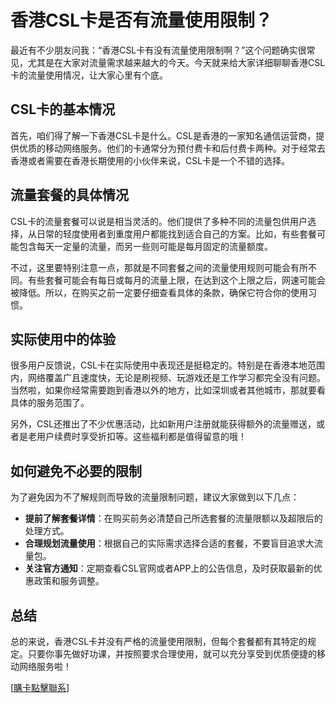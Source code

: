 # 香港CSL卡是否有流量使用限制？

最近有不少朋友问我：“香港CSL卡有没有流量使用限制啊？”这个问题确实很常见，尤其是在大家对流量需求越来越大的今天。今天就来给大家详细聊聊香港CSL卡的流量使用情况，让大家心里有个底。

## CSL卡的基本情况

首先，咱们得了解一下香港CSL卡是什么。CSL是香港的一家知名通信运营商，提供优质的移动网络服务。他们的卡通常分为预付费卡和后付费卡两种。对于经常去香港或者需要在香港长期使用的小伙伴来说，CSL卡是一个不错的选择。

## 流量套餐的具体情况

CSL卡的流量套餐可以说是相当灵活的。他们提供了多种不同的流量包供用户选择，从日常的轻度使用者到重度用户都能找到适合自己的方案。比如，有些套餐可能包含每天一定量的流量，而另一些则可能是每月固定的流量额度。

不过，这里要特别注意一点，那就是不同套餐之间的流量使用规则可能会有所不同。有些套餐可能会有每日或每月的流量上限，在达到这个上限之后，网速可能会被降低。所以，在购买之前一定要仔细查看具体的条款，确保它符合你的使用习惯。

## 实际使用中的体验

很多用户反馈说，CSL卡在实际使用中表现还是挺稳定的。特别是在香港本地范围内，网络覆盖广且速度快，无论是刷视频、玩游戏还是工作学习都完全没有问题。当然啦，如果你经常需要跑到香港以外的地方，比如深圳或者其他城市，那就要看具体的服务范围了。

另外，CSL还推出了不少优惠活动，比如新用户注册就能获得额外的流量赠送，或者是老用户续费时享受折扣等。这些福利都是值得留意的哦！

## 如何避免不必要的限制

为了避免因为不了解规则而导致的流量限制问题，建议大家做到以下几点：
- **提前了解套餐详情**：在购买前务必清楚自己所选套餐的流量限额以及超限后的处理方式。
- **合理规划流量使用**：根据自己的实际需求选择合适的套餐，不要盲目追求大流量包。
- **关注官方通知**：定期查看CSL官网或者APP上的公告信息，及时获取最新的优惠政策和服务调整。

## 总结

总的来说，香港CSL卡并没有严格的流量使用限制，但每个套餐都有其特定的规定。只要你事先做好功课，并按照要求合理使用，就可以充分享受到优质便捷的移动网络服务啦！

[[購卡點擊聯系](https://t.me/s/SXDXQF)]